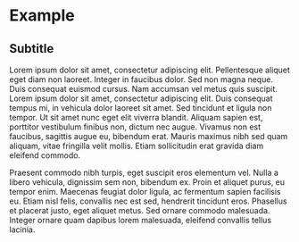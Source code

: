 # Example

## Subtitle

Lorem ipsum dolor sit amet, consectetur adipiscing elit. Pellentesque aliquet eget diam non laoreet. Integer in faucibus dolor. Sed non magna neque. Duis consequat euismod cursus. Nam accumsan vel metus quis suscipit. Lorem ipsum dolor sit amet, consectetur adipiscing elit. Duis consequat tempus mi, in vehicula dolor laoreet sit amet. Sed tincidunt et ligula non tempor. Ut sit amet nunc eget elit viverra blandit. Aliquam sapien est, porttitor vestibulum finibus non, dictum nec augue. Vivamus non est faucibus, sagittis augue eu, bibendum erat. Mauris maximus nibh sed quam aliquam, vitae fringilla velit mollis. Etiam sollicitudin erat gravida diam eleifend commodo.

Praesent commodo nibh turpis, eget suscipit eros elementum vel. Nulla a libero vehicula, dignissim sem non, bibendum ex. Proin et aliquet purus, eu tempor enim. Maecenas feugiat dolor ligula, ac fermentum sapien facilisis eu. Etiam nisl felis, convallis nec est sed, hendrerit tincidunt eros. Phasellus et placerat justo, eget aliquet metus. Sed ornare commodo malesuada. Integer ornare quam dapibus lorem malesuada, eleifend convallis tellus lacinia.
